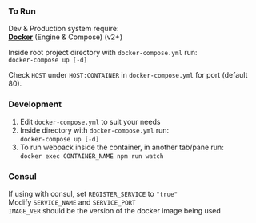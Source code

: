 ### To Run

Dev & Production system require:  
**[<u>Docker</u>](https://docs.docker.com/engine/installation/)** (Engine & Compose) (v2+)  

Inside root project directory with `docker-compose.yml` run:  
`docker-compose up [-d]`   

Check `HOST` under `HOST:CONTAINER` in `docker-compose.yml` for port (default 80).  

### Development  
1) Edit `docker-compose.yml` to suit your needs   
2) Inside directory with `docker-compose.yml` run:  
`docker-compose up [-d]`  
3) To run webpack inside the container, in another tab/pane run:  
`docker exec CONTAINER_NAME npm run watch`  

### Consul

If using with consul, set `REGISTER_SERVICE` to `"true"`  
Modify `SERVICE_NAME` and `SERVICE_PORT`  
`IMAGE_VER` should be the version of the docker image being used  

